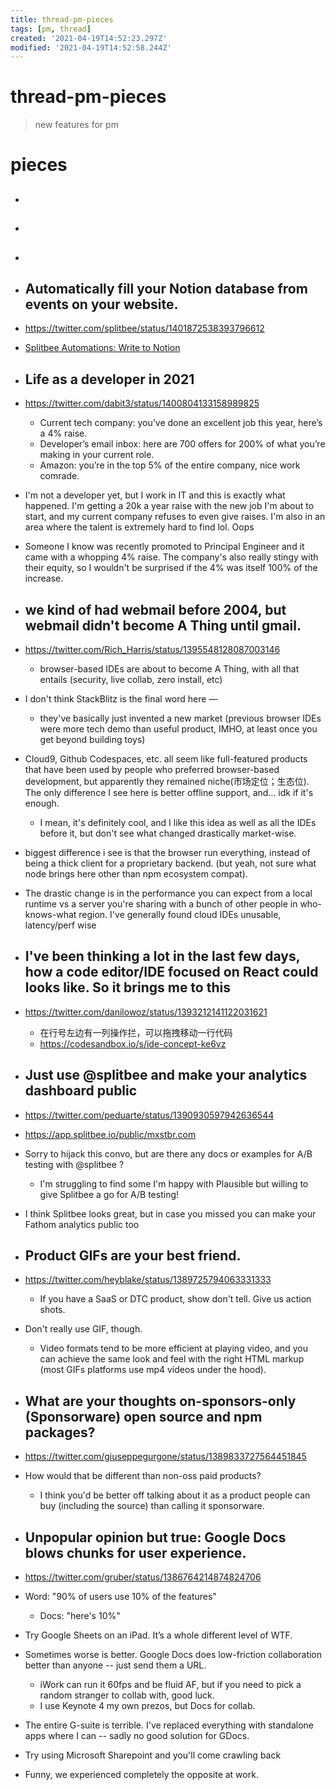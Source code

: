 ```yaml
---
title: thread-pm-pieces
tags: [pm, thread]
created: '2021-04-19T14:52:23.297Z'
modified: '2021-04-19T14:52:58.244Z'
---
```


# thread-pm-pieces

> new features for pm

# pieces
- ##

- ##

- ## 

- ## Automatically fill your Notion database from events on your website.
- https://twitter.com/splitbee/status/1401872538393796612
- [Splitbee Automations: Write to Notion](https://splitbee.io/blog/notion-support-in-automations)

- ## Life as a developer in 2021
- https://twitter.com/dabit3/status/1400804133158989825
  - Current tech company: you’ve done an excellent job this year, here’s a 4% raise.
  - Developer’s email inbox: here are 700 offers for 200% of what you’re making in your current role.
  - Amazon: you’re in the top 5% of the entire company, nice work comrade.
- I'm not a developer yet, but I work in IT and this is exactly what happened. I'm getting a 20k a year raise with the new job I'm about to start, and my current company refuses to even give raises. I'm also in an area where the talent is extremely hard to find lol. Oops
- Someone I know was recently promoted to Principal Engineer and it came with a whopping 4% raise. The company's also really stingy with their equity, so I wouldn't be surprised if the 4% was itself 100% of the increase.

- ## we kind of had webmail before 2004, but webmail didn't become A Thing until gmail. 
- https://twitter.com/Rich_Harris/status/1395548128087003146
  - browser-based IDEs are about to become A Thing, with all that entails (security, live collab, zero install, etc)
- I don't think StackBlitz is the final word here — 
  - they've basically just invented a new market (previous browser IDEs were more tech demo than useful product, IMHO, at least once you get beyond building toys)
- Cloud9, Github Codespaces, etc. all seem like full-featured products that have been used by people who preferred browser-based development, but apparently they remained niche(市场定位；生态位). The only difference I see here is better offline support, and... idk if it's enough.
  - I mean, it's definitely cool, and I like this idea as well as all the IDEs before it, but don't see what changed drastically market-wise.
- biggest difference i see is that the browser run everything, instead of being a thick client for a proprietary backend. (but yeah, not sure what node brings here other than npm ecosystem compat).
- The drastic change is in the performance you can expect from a local runtime vs a server you're sharing with a bunch of other people in who-knows-what region. I've generally found cloud IDEs unusable, latency/perf wise

- ## I've been thinking a lot in the last few days, how a code editor/IDE focused on React could looks like. So it brings me to this
- https://twitter.com/danilowoz/status/1393212141122031621
  - 在行号左边有一列操作拦，可以拖拽移动一行代码
  - https://codesandbox.io/s/ide-concept-ke6vz

- ## Just use @splitbee and make your analytics dashboard public
- https://twitter.com/peduarte/status/1390930597942636544
- https://app.splitbee.io/public/mxstbr.com
- Sorry to hijack this convo, but are there any docs or examples for A/B testing with @splitbee ? 
  - I'm struggling to find some I'm happy with Plausible but willing to give Splitbee a go for A/B testing!
- I think Splitbee looks great, but in case you missed you can make your Fathom analytics public too

- ## Product GIFs are your best friend.
- https://twitter.com/heyblake/status/1389725794063331333
  - If you have a SaaS or DTC product, show don't tell. Give us action shots.
- Don't really use GIF, though. 
  - Video formats tend to be more efficient at playing video, and you can achieve the same look and feel with the right HTML markup (most GIFs platforms use mp4 videos under the hood).

- ## What are your thoughts on-sponsors-only (Sponsorware) open source and npm packages?
- https://twitter.com/giuseppegurgone/status/1389833727564451845
- How would that be different than non-oss paid products?
  - I think you'd be better off talking about it as a product people can buy (including the source) than calling it sponsorware. 

- ## Unpopular opinion but true: Google Docs blows chunks for user experience.
- https://twitter.com/gruber/status/1386764214874824706
- Word: "90% of users use 10% of the features"
  - Docs: "here's 10%"
- Try Google Sheets on an iPad. It’s a whole different level of WTF.
- Sometimes worse is better. Google Docs does low-friction collaboration better than anyone -- just send them a URL. 
  - iWork can run it 60fps and be fluid AF, but if you need to pick a random stranger to collab with, good luck.
  - I use Keynote 4 my own prezos, but Docs for collab.
- The entire G-suite is terrible. I've replaced everything with standalone apps where I can -- sadly no good solution for GDocs.
- Try using Microsoft Sharepoint and you'll come crawling back
- Funny, we experienced completely the opposite at work.
